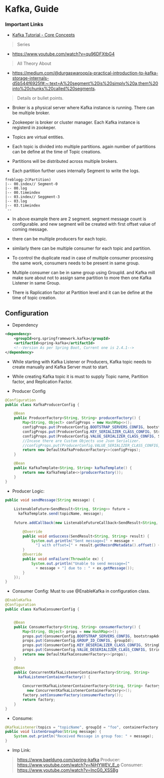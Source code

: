 # Kafka, Guide

### Important Links
- [Kafka Tutorial - Core Concepts](https://www.youtube.com/watch?v=dq-ZACSt_gA&list=PLkz1SCf5iB4enAR00Z46JwY9GGkaS2NON&index=4&t=0s)

> Series
- https://www.youtube.com/watch?v=qu96DFXtbG4

> All Theory About
- https://medium.com/@durgaswaroop/a-practical-introduction-to-kafka-storage-internals-d5b544f6925f#:~:text=A%20segment%20is%20simply%20a,them%20into%20chunks%20called%20segments.

> Details or bullet points.
- Broker is a physical server where Kafka instance is running. There can be multiple broker.
- Zookeeper is broker or cluster manager. Each Kafka instance is registerd in zookeper.

- Topics are virtual entities.
- Each topic is divided into multiple partitions. again number of partitions can be define at the time of Topic creations.
- Partitions will be distributed across multiple brokers.
- Each partition further uses internally Segment to write the logs.
```properties
freblogg-2(Partition)
|-- 00.index// Segment-0
|-- 00.log
|-- 00.timeindex
|-- 03.index// Seggment-3
|-- 03.log
|-- 03.timeindex
`--
```
- In above example there are 2 segment. segment message count is configurable. and new segment will be created with first offset value of coming message.

- there can be multiple producers for each topic.
- similarly there can be multiple consumer for each topic and partition. 
- To control the duplicate read in case of multiple consumer processing the same work, consumers needs to be present in same group.
- Multiple consumer can be in same group using GroupId. and Kafka mill make sure about not to assign same partition to more then one Kafka Listener in same Group.
- There is Raplication factor at Partition level and it can be define at the time of topic creation. 

## Configuration

- Dependency
```xml
<dependency>
    <groupId>org.springframework.kafka</groupId>
    <artifactId>spring-kafka</artifactId>
    <!--Version As per Spring Boot, Current one is 2.4.1-->
</dependency>
```
- While starting with Kafka Listener or Producers, Kafka topic needs to create manually and Kafka Server must to start.

- While creating Kafka topic it is must to supply Topic name, Partition factor, and Replication Factor.
- Producer Config

```java
@Configuration
public class KafkaProducerConfig {

    @Bean
    public ProducerFactory<String, String> producerFactory() {
        Map<String, Object> configProps = new HashMap<>();
        configProps.put(ProducerConfig.BOOTSTRAP_SERVERS_CONFIG, bootstrapAddress);
        configProps.put(ProducerConfig.KEY_SERIALIZER_CLASS_CONFIG, StringSerializer.class);
        configProps.put(ProducerConfig.VALUE_SERIALIZER_CLASS_CONFIG, StringSerializer.class);
        //Incase there are Custom Objects use Json Serializer.
        //configProps.put(ProducerConfig.VALUE_SERIALIZER_CLASS_CONFIG, JsonSerializer.class);
        return new DefaultKafkaProducerFactory<>(configProps);
    }

    @Bean
    public KafkaTemplate<String, String> kafkaTemplate() {
        return new KafkaTemplate<>(producerFactory());
    }
}
```
- Producer Logic:
```java
public void sendMessage(String message) {
            
    ListenableFuture<SendResult<String, String>> future = 
      kafkaTemplate.send(topicName, message);
	
    future.addCallback(new ListenableFutureCallback<SendResult<String, String>>() {

        @Override
        public void onSuccess(SendResult<String, String> result) {
            System.out.println("Sent message=[" + message + 
              "] with offset=[" + result.getRecordMetadata().offset() + "]");
        }
        @Override
        public void onFailure(Throwable ex) {
            System.out.println("Unable to send message=[" 
              + message + "] due to : " + ex.getMessage());
        }
    });
}
```

- Consumer Config: Must to use @EnableKafka in configuration class.
```java
@EnableKafka
@Configuration
public class KafkaConsumerConfig {


    @Bean
    public ConsumerFactory<String, String> consumerFactory() {
        Map<String, Object> props = new HashMap<>();
        props.put(ConsumerConfig.BOOTSTRAP_SERVERS_CONFIG, bootstrapAddress);
        props.put(ConsumerConfig.GROUP_ID_CONFIG, groupId);
        props.put(ConsumerConfig.KEY_DESERIALIZER_CLASS_CONFIG, StringDeserializer.class);
        props.put(ConsumerConfig.VALUE_DESERIALIZER_CLASS_CONFIG, StringDeserializer.class);
        return new DefaultKafkaConsumerFactory<>(props);
    }

    @Bean
    public ConcurrentKafkaListenerContainerFactory<String, String> 
      kafkaListenerContainerFactory() {
   
        ConcurrentKafkaListenerContainerFactory<String, String> factory =
          new ConcurrentKafkaListenerContainerFactory<>();
        factory.setConsumerFactory(consumerFactory());
        return factory;
    }
}
``` 

- Consume:
```java
@KafkaListener(topics = "topicName", groupId = "foo", containerFactory ="kafkaListenerContainerFactory")
public void listenGroupFoo(String message) {
    System.out.println("Received Message in group foo: " + message);
}
```

- Imp Link:
> https://www.baeldung.com/spring-kafka 
> Producer: https://www.youtube.com/watch?v=NjHYWEV_E_o
> Consumer: https://www.youtube.com/watch?v=IncG0_XSSBg